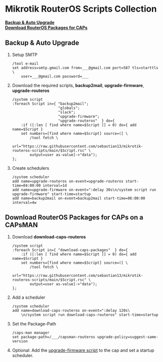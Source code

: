 # Mikrotik RouterOS Scripts Collection

**[Backup & Auto Upgrade](#backup-&-auto-upgrade)**<br>
**[Download RouterOS Packages for CAPs](#download-routeros-packages-for-caps-on-a-capsman)**

## Backup & Auto Upgrade

1. Setup SMTP

	```
	/tool e-mail
	set address=smtp.gmail.com from=___@gmail.com port=587 tls=starttls \
	    user=___@gmail.com password=___
	```

2. Download the required scripts, **backup2mail**, **upgrade-firmware**, **upgrade-routeros**

	```
	/system script
	:foreach Script in={ "backup2mail";
	                     "globals";
	                     "slack";
	                     "upgrade-firmware";
	                     "upgrade-routeros"  } do={
	    :if ([:len [ find where name=$Script ]] = 0) do={ add name=$Script }
	    set numbers=[find where name=$Script] source=([ \
	        /tool fetch \
	        url="https://raw.githubusercontent.com/sebastian13/mikrotik-routeros-scripts/main/$Script.rsc" \
	        output=user as-value]->"data");
	};
	```

3. Create schedulers

	```
	/system scheduler
	add name=upgrade-routeros on-event=upgrade-routeros start-time=04:00:00 interval=1d
	add name=upgrade-firmware on-event=":delay 30s\n/system script run upgrade-firmware" start-time=startup
	add name=backup2mail on-event=backup2mail start-time=06:00:00 interval=4w
	```

## Download RouterOS Packages for CAPs on a CAPsMAN

1. Download **download-caps-routeros**

	```
	/system script
	:foreach Script in={ "download-caps-packages"  } do={
	    :if ([:len [ find where name=$Script ]] = 0) do={ add name=$Script }
	    set numbers=[find where name=$Script] source=([ \
	        /tool fetch \
	        url="https://raw.githubusercontent.com/sebastian13/mikrotik-routeros-scripts/main/$Script.rsc" \
	        output=user as-value]->"data");
	};
	```

2. Add a scheduler

	```
	/system scheduler
	add name=download-caps-routeros on-event=":delay 120s\
	    \n/system script run download-caps-routeros" start-time=startup
	```

3. Set the Package-Path

	```
	/caps-man manager
	set package-path=/___/capsman-routeros upgrade-policy=suggest-same-version
	```

4. Optional: Add the [upgrade-firmware script](https://github.com/sebastian13/mikrotik-routeros-scripts/blob/main/upgrade-firmware.rsc) to the cap and set a startup scheduler.
